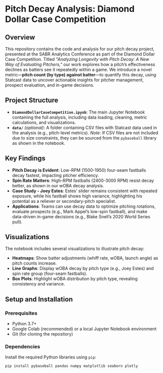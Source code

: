 # Pitch Decay Analysis: Diamond Dollar Case Competition

## Overview

This repository contains the code and analysis for our pitch decay project, presented at the SABR Analytics Conference as part of the Diamond Dollar Case Competition. Titled *"Analyzing Longevity with Pitch Decay: A New Way of Evaluating Pitchers,"* our work explores how a pitch’s effectiveness declines as batters see it repeatedly within a game. We introduce a novel metric—**pitch count (by type) against batter**—to quantify this decay, using Statcast data to uncover actionable insights for pitcher management, prospect evaluation, and in-game decisions.

## Project Structure

- **`DiamondDollarCaseCompetition.ipynb`**: The main Jupyter Notebook containing the full analysis, including data loading, cleaning, metric calculations, and visualizations.
- **`data/`** *(optional)*: A folder containing CSV files with Statcast data used in the analysis (e.g., pitch-level metrics). *Note*: If CSV files are not included due to size constraints, they can be sourced from the `pybaseball` library as shown in the notebook.

## Key Findings

- **Pitch Decay is Evident**: Low-RPM (1500-1950) four-seam fastballs decay fastest, impacting pitcher efficiency.
- **Spin Rate Matters**: High-RPM fastballs (2400-3000 RPM) resist decay better, as shown in our wOBA decay analysis.
- **Case Study - Joey Estes**: Estes’ slider remains consistent with repeated exposure, while his fastball shows high variance, highlighting his potential as a reliever or secondary-pitch specialist.
- **Applications**: Teams can use decay data to optimize pitching rotations, evaluate prospects (e.g., Mark Appel’s low-spin fastball), and make data-driven in-game decisions (e.g., Blake Snell’s 2020 World Series pull).

## Visualizations

The notebook includes several visualizations to illustrate pitch decay:

- **Heatmaps**: Show batter adjustments (whiff rate, wOBA, launch angle) as pitch counts increase.
- **Line Graphs**: Display wOBA decay by pitch type (e.g., Joey Estes) and spin rate group (four-seam fastballs).
- **Box Plots**: Highlight wOBA distribution by pitch type, revealing consistency and variance.

## Setup and Installation

### Prerequisites

- Python 3.7+
- Google Colab (recommended) or a local Jupyter Notebook environment
- Git (for cloning the repository)

### Dependencies

Install the required Python libraries using `pip`:

```bash
pip install pybaseball pandas numpy matplotlib seaborn plotly